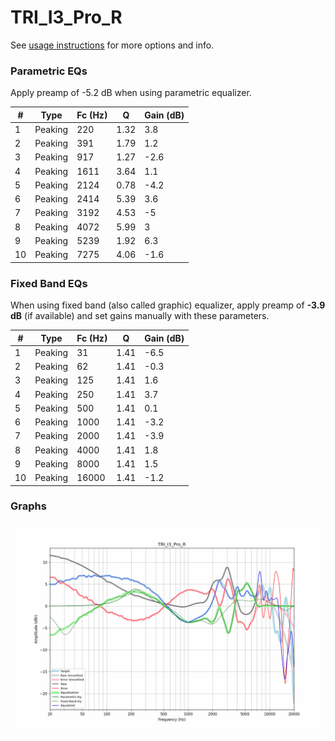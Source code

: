 # TRI_I3_Pro_R
See [usage instructions](https://github.com/jaakkopasanen/AutoEq#usage) for more options and info.

### Parametric EQs
Apply preamp of -5.2 dB when using parametric equalizer.

|   # | Type    |   Fc (Hz) |    Q |   Gain (dB) |
|-----|---------|-----------|------|-------------|
|   1 | Peaking |       220 | 1.32 |         3.8 |
|   2 | Peaking |       391 | 1.79 |         1.2 |
|   3 | Peaking |       917 | 1.27 |        -2.6 |
|   4 | Peaking |      1611 | 3.64 |         1.1 |
|   5 | Peaking |      2124 | 0.78 |        -4.2 |
|   6 | Peaking |      2414 | 5.39 |         3.6 |
|   7 | Peaking |      3192 | 4.53 |        -5   |
|   8 | Peaking |      4072 | 5.99 |         3   |
|   9 | Peaking |      5239 | 1.92 |         6.3 |
|  10 | Peaking |      7275 | 4.06 |        -1.6 |

### Fixed Band EQs
When using fixed band (also called graphic) equalizer, apply preamp of **-3.9 dB** (if available) and set gains manually with these parameters.

|   # | Type    |   Fc (Hz) |    Q |   Gain (dB) |
|-----|---------|-----------|------|-------------|
|   1 | Peaking |        31 | 1.41 |        -6.5 |
|   2 | Peaking |        62 | 1.41 |        -0.3 |
|   3 | Peaking |       125 | 1.41 |         1.6 |
|   4 | Peaking |       250 | 1.41 |         3.7 |
|   5 | Peaking |       500 | 1.41 |         0.1 |
|   6 | Peaking |      1000 | 1.41 |        -3.2 |
|   7 | Peaking |      2000 | 1.41 |        -3.9 |
|   8 | Peaking |      4000 | 1.41 |         1.8 |
|   9 | Peaking |      8000 | 1.41 |         1.5 |
|  10 | Peaking |     16000 | 1.41 |        -1.2 |

### Graphs
![](./TRI_I3_Pro_R.png)
